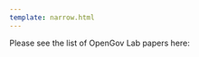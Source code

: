 ```yaml
---
template: narrow.html
---
```


Please see the list of OpenGov Lab papers here:

<div id="bibbase_papers" markdown></div>

<script src="https://bibbase.org/show?bib=https://bibbase.org/f/4PA4MkKgfgp63Wh7N/n4q9mnPp2C7x3KMpK.bib&commas=true&noBootstrap=1&jsonp=1"></script>
